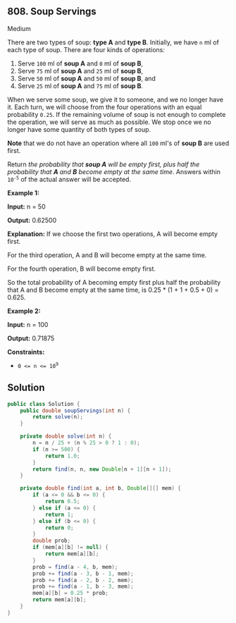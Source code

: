 ## 808\. Soup Servings

Medium

There are two types of soup: **type A** and **type B**. Initially, we have `n` ml of each type of soup. There are four kinds of operations:

1.  Serve `100` ml of **soup A** and `0` ml of **soup B**,
2.  Serve `75` ml of **soup A** and `25` ml of **soup B**,
3.  Serve `50` ml of **soup A** and `50` ml of **soup B**, and
4.  Serve `25` ml of **soup A** and `75` ml of **soup B**.

When we serve some soup, we give it to someone, and we no longer have it. Each turn, we will choose from the four operations with an equal probability `0.25`. If the remaining volume of soup is not enough to complete the operation, we will serve as much as possible. We stop once we no longer have some quantity of both types of soup.

**Note** that we do not have an operation where all `100` ml's of **soup B** are used first.

Return _the probability that **soup A** will be empty first, plus half the probability that **A** and **B** become empty at the same time_. Answers within <code>10<sup>-5</sup></code> of the actual answer will be accepted.

**Example 1:**

**Input:** n = 50

**Output:** 0.62500

**Explanation:** If we choose the first two operations, A will become empty first. 

For the third operation, A and B will become empty at the same time. 

For the fourth operation, B will become empty first. 

So the total probability of A becoming empty first plus half the probability that A and B become empty at the same time, is 0.25 \* (1 + 1 + 0.5 + 0) = 0.625.

**Example 2:**

**Input:** n = 100

**Output:** 0.71875

**Constraints:**

*   <code>0 <= n <= 10<sup>9</sup></code>

## Solution

```java
public class Solution {
    public double soupServings(int n) {
        return solve(n);
    }

    private double solve(int n) {
        n = n / 25 + (n % 25 > 0 ? 1 : 0);
        if (n >= 500) {
            return 1.0;
        }
        return find(n, n, new Double[n + 1][n + 1]);
    }

    private double find(int a, int b, Double[][] mem) {
        if (a <= 0 && b <= 0) {
            return 0.5;
        } else if (a <= 0) {
            return 1;
        } else if (b <= 0) {
            return 0;
        }
        double prob;
        if (mem[a][b] != null) {
            return mem[a][b];
        }
        prob = find(a - 4, b, mem);
        prob += find(a - 3, b - 1, mem);
        prob += find(a - 2, b - 2, mem);
        prob += find(a - 1, b - 3, mem);
        mem[a][b] = 0.25 * prob;
        return mem[a][b];
    }
}
```